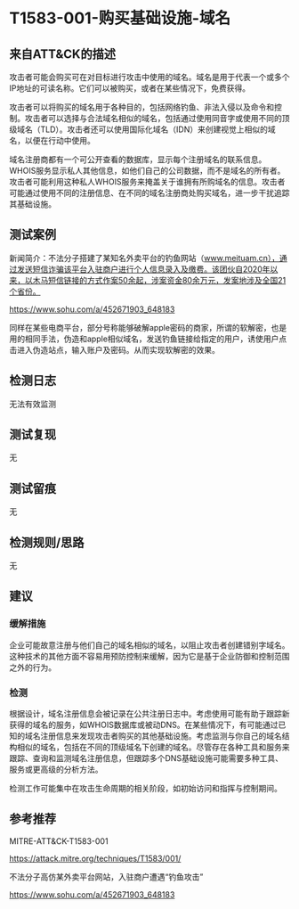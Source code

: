 # T1583-001-购买基础设施-域名

## 来自ATT&CK的描述

攻击者可能会购买可在对目标进行攻击中使用的域名。域名是用于代表一个或多个IP地址的可读名称。它们可以被购买，或者在某些情况下，免费获得。

攻击者可以将购买的域名用于各种目的，包括网络钓鱼、非法入侵以及命令和控制。攻击者可以选择与合法域名相似的域名，包括通过使用同音字或使用不同的顶级域名（TLD）。攻击者还可以使用国际化域名（IDN）来创建视觉上相似的域名，以便在行动中使用。

域名注册商都有一个可公开查看的数据库，显示每个注册域名的联系信息。WHOIS服务显示私人其他信息，如他们自己的公司数据，而不是域名的所有者。攻击者可能利用这种私人WHOIS服务来掩盖关于谁拥有所购域名的信息。攻击者可能通过使用不同的注册信息、在不同的域名注册商处购买域名，进一步干扰追踪其基础设施。

## 测试案例

新闻简介：不法分子搭建了某知名外卖平台的钓鱼网站（www.meituam.cn），通过发送短信诈骗该平台入驻商户进行个人信息录入及缴费。该团伙自2020年以来，以木马短信链接的方式作案50余起，涉案资金80余万元，发案地涉及全国21个省份。

<https://www.sohu.com/a/452671903_648183>

同样在某些电商平台，部分号称能够破解apple密码的商家，所谓的软解密，也是用的相同手法，伪造和apple相似域名，发送钓鱼链接给指定的用户，诱使用户点击进入伪造站点，输入账户及密码。从而实现软解密的效果。

## 检测日志

无法有效监测

## 测试复现

无

## 测试留痕

无

## 检测规则/思路

无

## 建议

### 缓解措施

企业可能故意注册与他们自己的域名相似的域名，以阻止攻击者创建错别字域名。这种技术的其他方面不容易用预防控制来缓解，因为它是基于企业防御和控制范围之外的行为。

### 检测

根据设计，域名注册信息会被记录在公共注册日志中。考虑使用可能有助于跟踪新获得的域名的服务，如WHOIS数据库或被动DNS。在某些情况下，有可能通过已知的域名注册信息来发现攻击者购买的其他基础设施。考虑监测与你自己的域名结构相似的域名，包括在不同的顶级域名下创建的域名。尽管存在各种工具和服务来跟踪、查询和监测域名注册信息，但跟踪多个DNS基础设施可能需要多种工具、服务或更高级的分析方法。

检测工作可能集中在攻击生命周期的相关阶段，如初始访问和指挥与控制期间。

## 参考推荐

MITRE-ATT&CK-T1583-001

<https://attack.mitre.org/techniques/T1583/001/>

不法分子高仿某外卖平台网站，入驻商户遭遇“钓鱼攻击”

<https://www.sohu.com/a/452671903_648183>
